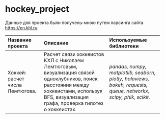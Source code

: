 # hockey_project

Данные для проекта были получены мною путем парсинга сайта https://en.khl.ru.

| Название проекта | Описание | Используемые библиотеки | 
| :---------------------- | :---------------------- | :---------------------- |
| Хоккей: расчет числа Лемтюгова. | Расчет связи хоккеистов КХЛ с Николаем Лемтюговым, визуализация связей одноклубников, поиск расстояния между хоккеистами, используя BFS, визуализация графа, проверка гипотез о хоккеистах. | *pandas, numpy, matplotlib, seaborn, plotly, holoviews, bokeh, requests, queue, networkx, scipy, phik, scikit.* |
